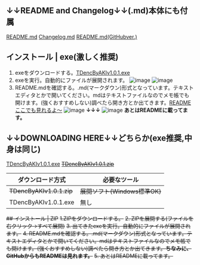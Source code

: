 ## ↓↓README and Changelog↓↓(.md)本体にも付属
[README.md](https://github.com/user-attachment)
[Changelog.md](https://github.com/user-attachments/files/16669377/Changelog.md)
[README.md(GitHubver.)](https://github.com/akikukeo/TDencByAKI_DEV)

## インストール | exe(激しく推奨)
1. exeをダウンロードする。[TDencByAKIv1.0.1.exe](https://github.com/akikukeo/TDencByAKI_DEV/releases/download/v1.0.1/TDencByAKIv1.0.1.exe)
2. exeを実行。自動的にファイルが展開されます。 
![image](https://github.com/user-attachments/assets/cb4006f0-93df-4d31-9550-5490428c812c)
![image](https://github.com/user-attachments/assets/97d02b86-5dc8-4ab7-97bf-7b21eb91e289)
4. README.mdを確認する。.md(マークダウン)形式となっています。テキストエディタとかで開いてください。mdはテキストファイルなのでメモ帳でも開けます。(強くおすすめしない)調べたら開き方とか出てきます。[READMEここでも見れるよ～](https://github.com/akikukeo/TDencByAKI_DEV)
![image](https://github.com/user-attachments/assets/c288d7de-1681-4dc1-9ff7-7ad4d2ad27a7)
**↓↓↓**
![image](https://github.com/user-attachments/assets/af47f939-946c-4b49-9f21-7648d6b78bde)
**あとはREADMEに載ってます。**


## ↓↓DOWNLOADING HERE↓↓どちらか(exe推奨,中身は同じ)
[TDencByAKIv1.0.1.exe](https://github.com/akikukeo/TDencByAKI_DEV/releases/download/v1.0.1/TDencByAKIv1.0.1.exe)
~~[TDencByAKIv1.0.1.zip](https://github.com/akikukeo/TDencByAKI_DEV/releases/download/v1.0.1/TDencByAKIv1.0.1.zip)~~

| ダウンロード方式 | 必要なツール |
| --- | --- |
| ~~TDencByAKIv1.0.1.zip~~ | ~~展開ソフト(Windows標準OK)~~ |
| TDencByAKIv1.0.1.exe | 無し |


~~## インストール | ZIP~~
~~1.ZIPをダウンロードする。~~
~~2. ZIPを展開する(ファイルを右クリック→すべて展開)~~
~~3. 出てきたexeを実行。自動的にファイルが展開されます。~~
~~4. README.mdを確認する。.md(マークダウン)形式となっています。テキストエディタとかで開いてください。mdはテキストファイルなのでメモ帳でも開けます。(強くおすすめしない)調べたら開き方とか出てきます。**ちなみに、GitHubからもREADMEは見れます。**~~
~~5. あとはREADMEに載ってます。~~
